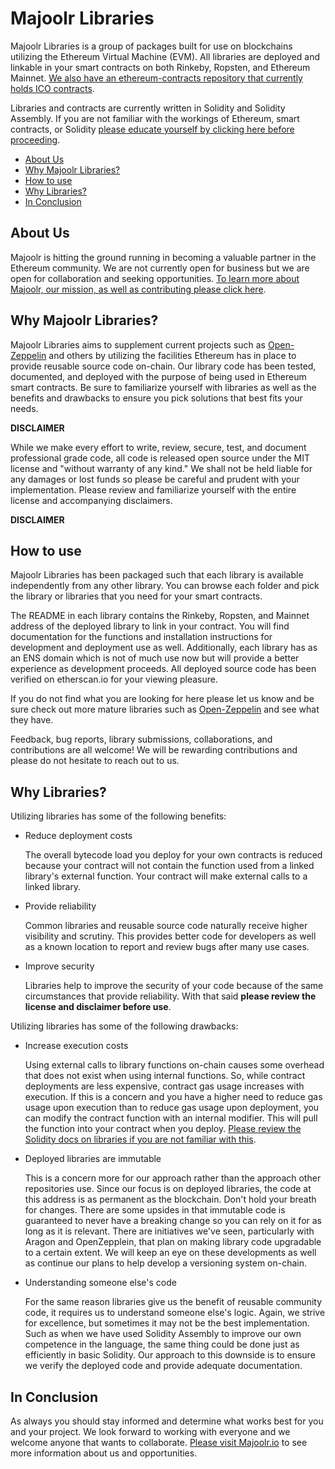 Majoolr Libraries
=========================

Majoolr Libraries is a group of packages built for use on blockchains utilizing the Ethereum Virtual Machine (EVM). All libraries are deployed and linkable in your smart contracts on both Rinkeby, Ropsten, and Ethereum Mainnet. [We also have an ethereum-contracts repository that currently holds ICO contracts](https://github.com/Majoolr/ethereum-contracts "Github link").  

Libraries and contracts are currently written in Solidity and Solidity Assembly. If you are not familiar with the workings of Ethereum, smart contracts, or Solidity [please educate yourself by clicking here before proceeding](https://solidity.readthedocs.io/en/develop/introduction-to-smart-contracts.html "Solidity link").

<!-- START doctoc generated TOC please keep comment here to allow auto update -->
<!-- DON'T EDIT THIS SECTION, INSTEAD RE-RUN doctoc TO UPDATE -->


- [About Us](#about-us)
- [Why Majoolr Libraries?](#why-majoolr-libraries)
- [How to use](#how-to-use)
- [Why Libraries?](#why-libraries)
- [In Conclusion](#in-conclusion)

<!-- END doctoc generated TOC please keep comment here to allow auto update -->

## About Us

Majoolr is hitting the ground running in becoming a valuable partner in the Ethereum community. We are not currently open for business but we are open for collaboration and seeking opportunities. [To learn more about Majoolr, our mission, as well as contributing please click here](https://majoolr.io "Majoolr website").

## Why Majoolr Libraries?

Majoolr Libraries aims to supplement current projects such as [Open-Zeppelin](https://github.com/OpenZeppelin/ "Zeppelin github") and others by utilizing the facilities Ethereum has in place to provide reusable source code on-chain. Our library code has been tested, documented, and deployed with the purpose of being used in Ethereum smart contracts. Be sure to familiarize yourself with libraries as well as the benefits and drawbacks to ensure you pick solutions that best fits your needs.  

**DISCLAIMER**  

While we make every effort to write, review, secure, test, and document professional grade code, all code is released open source under the MIT license and "without warranty of any kind." We shall not be held liable for any damages or lost funds so please be careful and prudent with your implementation. Please review and familiarize yourself with the entire license and accompanying disclaimers.  

**DISCLAIMER**  

## How to use

Majoolr Libraries has been packaged such that each library is available independently from any other library. You can browse each folder and pick the library or libraries that you need for your smart contracts.  

The README in each library contains the Rinkeby, Ropsten, and Mainnet address of the deployed library to link in your contract. You will find documentation for the functions and installation instructions for development and deployment use as well. Additionally, each library has as an ENS domain which is not of much use now but will provide a better experience as development proceeds. All deployed source code has been verified on etherscan.io for your viewing pleasure.   

If you do not find what you are looking for here please let us know and be sure check out more mature libraries such as [Open-Zeppelin](https://github.com/OpenZeppelin/ "Zeppelin github") and see what they have.

Feedback, bug reports, library submissions, collaborations, and contributions are all welcome! We will be rewarding contributions and please do not hesitate to reach out to us.  

## Why Libraries?

Utilizing libraries has some of the following benefits:   

* Reduce deployment costs

   The overall bytecode load you deploy for your own contracts is reduced because your contract will not contain the function used from a linked library's external function. Your contract will make external calls to a linked library.

* Provide reliability

   Common libraries and reusable source code naturally receive higher visibility and scrutiny. This provides better code for developers as well as a known location to report and review bugs after many use cases.

* Improve security

   Libraries help to improve the security of your code because of the same circumstances that provide reliability. With that said **please review the license and disclaimer before use**.

Utilizing libraries has some of the following drawbacks:   

* Increase execution costs

   Using external calls to library functions on-chain causes some overhead that does not exist when using internal functions. So, while contract deployments are less expensive, contract gas usage increases with execution. If this is a concern and you have a higher need to reduce gas usage upon execution than to reduce gas usage upon deployment, you can modify the contract function with an internal modifier. This will pull the function into your contract when you deploy. [Please review the Solidity docs on libraries if you are not familiar with this](http://solidity.readthedocs.io/en/develop/contracts.html#libraries "Solidity Libraries").

* Deployed libraries are immutable

   This is a concern more for our approach rather than the approach other repositories use. Since our focus is on deployed libraries, the code at this address is as permanent as the blockchain. Don't hold your breath for changes. There are some upsides in that immutable code is guaranteed to never have a breaking change so you can rely on it for as long as it is relevant. There are initiatives we've seen, particularly with Aragon and OpenZepplein, that plan on making library code upgradable to a certain extent. We will keep an eye on these developments as well as continue our plans to help develop a versioning system on-chain.

* Understanding someone else's code

   For the same reason libraries give us the benefit of reusable community code, it requires us to understand someone else's logic. Again, we strive for excellence, but sometimes it may not be the best implementation. Such as when we have used Solidity Assembly to improve our own competence in the language, the same thing could be done just as efficiently in basic Solidity. Our approach to this downside is to ensure we verify the deployed code and provide adequate documentation.

## In Conclusion

As always you should stay informed and determine what works best for you and your project. We look forward to working with everyone and we welcome anyone that wants to collaborate. [Please visit Majoolr.io](https://majoolr.io "Majoolr website") to see more information about us and opportunities.
